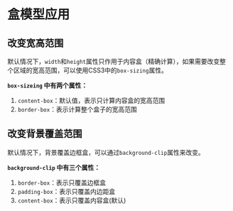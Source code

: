 # 盒模型应用

## 改变宽高范围

默认情况下，`width`和`height`属性只作用于内容盒（精确计算），如果需要改变整个区域的宽高范围，可以使用CSS3中的`box-sizing`属性。

**`box-sizeing` 中有两个属性：**
   1. `content-box`：默认值，表示只计算内容盒的宽高范围
   2. `border-box`：表示计算整个盒子的宽高范围

## 改变背景覆盖范围
默认情况下，背景覆盖边框盒，可以通过`background-clip`属性来改变。

**`background-clip` 中有三个属性：**
   1. `border-box`：表示只覆盖边框盒
   2. `padding-box`：表示只覆盖内边距盒
   3. `content-box`：表示只覆盖内容盒(默认)